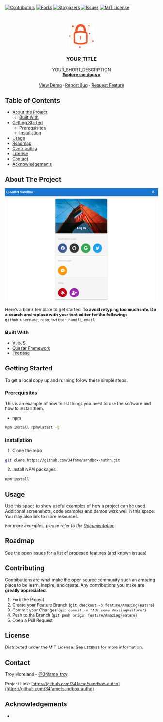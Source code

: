 <!-- PROJECT SHIELDS -->
<!--
*** I'm using markdown "reference style" links for readability.
*** Reference links are enclosed in brackets [ ] instead of parentheses ( ).
*** See the bottom of this document for the declaration of the reference variables
*** for contributors-url, forks-url, etc. This is an optional, concise syntax you may use.
*** https://www.markdownguide.org/basic-syntax/#reference-style-links
-->
[![Contributors][contributors-shield]][contributors-url]
[![Forks][forks-shield]][forks-url]
[![Stargazers][stars-shield]][stars-url]
[![Issues][issues-shield]][issues-url]
[![MIT License][license-shield]][license-url]



<!-- PROJECT LOGO -->
<br />
<p align="center">
  <a href="https://github.com/34fame/sandbox-authn">
    <img src="logo.png" alt="Logo" width="80" height="80">
  </a>

  <h3 align="center">YOUR_TITLE</h3>

  <p align="center">
    YOUR_SHORT_DESCRIPTION
    <br />
    <a href="https://github.com/34fame/sandbox-authn"><strong>Explore the docs »</strong></a>
    <br />
    <br />
    <a href="https://github.com/34fame/sandbox-authn">View Demo</a>
    ·
    <a href="https://github.com/34fame/sandbox-authn/issues">Report Bug</a>
    ·
    <a href="https://github.com/34fame/sandbox-authn/issues">Request Feature</a>
  </p>
</p>



<!-- TABLE OF CONTENTS -->
## Table of Contents

* [About the Project](#about-the-project)
  * [Built With](#built-with)
* [Getting Started](#getting-started)
  * [Prerequisites](#prerequisites)
  * [Installation](#installation)
* [Usage](#usage)
* [Roadmap](#roadmap)
* [Contributing](#contributing)
* [License](#license)
* [Contact](#contact)
* [Acknowledgements](#acknowledgements)



<!-- ABOUT THE PROJECT -->
## About The Project

[![AuthN Screen Shot][product-screenshot]](https://example.com)

Here's a blank template to get started:
**To avoid retyping too much info. Do a search and replace with your text editor for the following:**
`github_username`, `repo`, `twitter_handle`, `email`


### Built With

* [VueJS](https://vuejs.org)
* [Quasar Framework](https://quasar.dev)
* [Firebase](https://firebase.google.com)



<!-- GETTING STARTED -->
## Getting Started

To get a local copy up and running follow these simple steps.

### Prerequisites

This is an example of how to list things you need to use the software and how to install them.
* npm
```sh
npm install npm@latest -g
```

### Installation
 
1. Clone the repo
```sh
git clone https://github.com/34fame/sandbox-authn.git
```
2. Install NPM packages
```sh
npm install
```



<!-- USAGE EXAMPLES -->
## Usage

Use this space to show useful examples of how a project can be used. Additional screenshots, code examples and demos work well in this space. You may also link to more resources.

_For more examples, please refer to the [Documentation](https://example.com)_



<!-- ROADMAP -->
## Roadmap

See the [open issues](https://github.com/34fame/sandbox-authn/issues) for a list of proposed features (and known issues).



<!-- CONTRIBUTING -->
## Contributing

Contributions are what make the open source community such an amazing place to be learn, inspire, and create. Any contributions you make are **greatly appreciated**.

1. Fork the Project
2. Create your Feature Branch (`git checkout -b feature/AmazingFeature`)
3. Commit your Changes (`git commit -m 'Add some AmazingFeature'`)
4. Push to the Branch (`git push origin feature/AmazingFeature`)
5. Open a Pull Request



<!-- LICENSE -->
## License

Distributed under the MIT License. See `LICENSE` for more information.



<!-- CONTACT -->
## Contact

Troy Moreland - [@34fame_troy](https://twitter.com/#34fame_troy)

Project Link: [https://github.com/34fame/sandbox-authn](https://github.com/34fame/sandbox-authn)



<!-- ACKNOWLEDGEMENTS -->
## Acknowledgements

* []()





<!-- MARKDOWN LINKS & IMAGES -->
<!-- https://www.markdownguide.org/basic-syntax/#reference-style-links -->
[contributors-shield]: https://img.shields.io/github/contributors/34fame/sandbox-authn.svg?style=flat-square
[contributors-url]: https://github.com/34fame/sandbox-authn/graphs/contributors
[forks-shield]: https://img.shields.io/github/forks/34fame/sandbox-authn.svg?style=flat-square
[forks-url]: https://github.com/34fame/sandbox-authn/network/members
[stars-shield]: https://img.shields.io/github/stars/34fame/sandbox-authn.svg?style=flat-square
[stars-url]: https://github.com/34fame/sandbox-authn/stargazers
[issues-shield]: https://img.shields.io/github/issues/34fame/sandbox-authn.svg?style=flat-square
[issues-url]: https://github.com/34fame/sandbox-authn/issues
[license-shield]: https://img.shields.io/github/license/34fame/sandbox-authn.svg?style=flat-square
[license-url]: https://github.com/34fame/sandbox-authn/blob/master/LICENSE.txt
[product-screenshot]: screenshot.png

